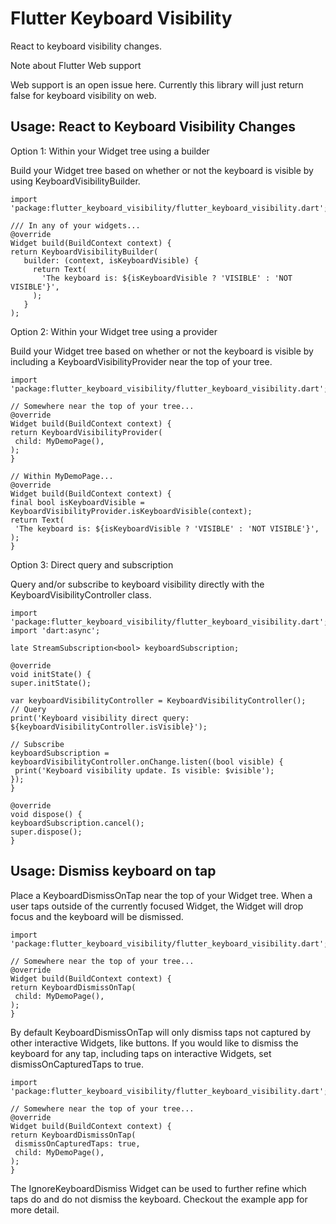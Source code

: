 # Flutter Keyboard Visibility

React to keyboard visibility changes.

Note about Flutter Web support

Web support is an open issue here. Currently this library will just return false for keyboard visibility on web.

## Usage: React to Keyboard Visibility Changes

Option 1: Within your Widget tree using a builder

Build your Widget tree based on whether or not the keyboard is visible by using KeyboardVisibilityBuilder.

   ```
   import 'package:flutter_keyboard_visibility/flutter_keyboard_visibility.dart';

/// In any of your widgets...
@override
Widget build(BuildContext context) {
  return KeyboardVisibilityBuilder(
      builder: (context, isKeyboardVisible) {
        return Text(
          'The keyboard is: ${isKeyboardVisible ? 'VISIBLE' : 'NOT VISIBLE'}',
        );
      }
  );
   ```

Option 2: Within your Widget tree using a provider

Build your Widget tree based on whether or not the keyboard is visible by including a KeyboardVisibilityProvider near the top of your tree.

   ```
   import 'package:flutter_keyboard_visibility/flutter_keyboard_visibility.dart';

// Somewhere near the top of your tree...
@override
Widget build(BuildContext context) {
  return KeyboardVisibilityProvider(
    child: MyDemoPage(),
  );
}

// Within MyDemoPage...
@override
Widget build(BuildContext context) {
  final bool isKeyboardVisible = KeyboardVisibilityProvider.isKeyboardVisible(context);
  return Text(
    'The keyboard is: ${isKeyboardVisible ? 'VISIBLE' : 'NOT VISIBLE'}',
  );
}
   ```

Option 3: Direct query and subscription

Query and/or subscribe to keyboard visibility directly with the KeyboardVisibilityController class.

   ```
   import 'package:flutter_keyboard_visibility/flutter_keyboard_visibility.dart';
import 'dart:async';

late StreamSubscription<bool> keyboardSubscription;

@override
void initState() {
  super.initState();

  var keyboardVisibilityController = KeyboardVisibilityController();
  // Query
  print('Keyboard visibility direct query: ${keyboardVisibilityController.isVisible}');

  // Subscribe
  keyboardSubscription = keyboardVisibilityController.onChange.listen((bool visible) {
    print('Keyboard visibility update. Is visible: $visible');
  });
}

@override
void dispose() {
  keyboardSubscription.cancel();
  super.dispose();
}
   ```

## Usage: Dismiss keyboard on tap

Place a KeyboardDismissOnTap near the top of your Widget tree. When a user taps outside of the currently focused Widget, the Widget will drop focus and the keyboard will be dismissed.

   ```
   import 'package:flutter_keyboard_visibility/flutter_keyboard_visibility.dart';

// Somewhere near the top of your tree...
@override
Widget build(BuildContext context) {
  return KeyboardDismissOnTap(
    child: MyDemoPage(),
  );
}
   ```

By default KeyboardDismissOnTap will only dismiss taps not captured by other interactive Widgets, like buttons. If you would like to dismiss the keyboard for any tap, including taps on interactive Widgets, set dismissOnCapturedTaps to true.

   ```
   import 'package:flutter_keyboard_visibility/flutter_keyboard_visibility.dart';

// Somewhere near the top of your tree...
@override
Widget build(BuildContext context) {
  return KeyboardDismissOnTap(
    dismissOnCapturedTaps: true,
    child: MyDemoPage(),
  );
}
   ```

The IgnoreKeyboardDismiss Widget can be used to further refine which taps do and do not dismiss the keyboard. Checkout the example app for more detail.
